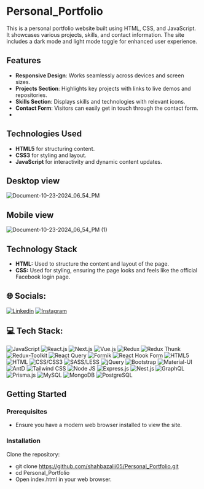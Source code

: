 # Personal_Portfolio

This is a personal portfolio website built using HTML, CSS, and JavaScript. It showcases various projects, skills, and contact information. The site includes a dark mode and light mode toggle for enhanced user experience.

## Features

- **Responsive Design**: Works seamlessly across devices and screen sizes.
- **Projects Section**: Highlights key projects with links to live demos and repositories.
- **Skills Section**: Displays skills and technologies with relevant icons.
- **Contact Form**: Visitors can easily get in touch through the contact form.
- 
## Technologies Used

- **HTML5** for structuring content.
- **CSS3** for styling and layout.
- **JavaScript** for interactivity and dynamic content updates.

## Desktop view
![Document-10-23-2024_06_54_PM](https://github.com/user-attachments/assets/83c5f38a-9d9e-40bc-ac06-4d7ed1ae74c2)


## Mobile view
![Document-10-23-2024_06_54_PM (1)](https://github.com/user-attachments/assets/0cf8cfbd-6d4c-4ae8-a9fc-236b049af95b)



## Technology Stack
- **HTML:** Used to structure the content and layout of the page.
- **CSS:** Used for styling, ensuring the page looks and feels like the official Facebook login page.

## 🌐 Socials:

[![Linkedin](https://img.shields.io/badge/-LinkedIn-blue?style=flat&logo=Linkedin&logoColor=white)](https://www.linkedin.com/in/shahbaz-ali-b59b79242/)
[![Instagram](https://img.shields.io/badge/-Instagram-c13584?style=flat&labelColor=c13584&logo=instagram&logoColor=white)](https://www.instagram.com/shahbaz._.alii?igsh=MW4wbGxwZmd3MDg4bg==)

## 💻 Tech Stack:

![JavaScript](https://img.shields.io/badge/JavaScript-%23F7DF1E.svg?style=for-the-badge&logo=JavaScript&logoColor=white)
![React.js](https://img.shields.io/badge/React.js-%2361DAFB.svg?style=for-the-badge&logo=React&logoColor=white)
![Next.js](https://img.shields.io/badge/Next.js-%23000000.svg?style=for-the-badge&logo=Next.js&logoColor=white)
![Vue.js](https://img.shields.io/badge/Vue.js-%234FC08D.svg?style=for-the-badge&logo=Vue.js&logoColor=white)
![Redux](https://img.shields.io/badge/Redux-%23764ABC.svg?style=for-the-badge&logo=Redux&logoColor=white)
![Redux Thunk](https://img.shields.io/badge/Redux_Thunk-%23764ABC.svg?style=for-the-badge&logo=Redux&logoColor=white)
![Redux-Toolkit](https://img.shields.io/badge/Redux_Toolkit-%23764ABC.svg?style=for-the-badge&logo=Redux&logoColor=white)
![React Query](https://img.shields.io/badge/React_Query-%23F3B71B.svg?style=for-the-badge&logo=React&logoColor=white)
![Formik](https://img.shields.io/badge/Formik-%2361DAFB.svg?style=for-the-badge&logo=Formik&logoColor=white)
![React Hook Form](https://img.shields.io/badge/React_Hook_Form-%2361DAFB.svg?style=for-the-badge&logo=React&logoColor=white)
![HTML5](https://img.shields.io/badge/HTML5-%23E34F26.svg?style=for-the-badge&logo=HTML5&logoColor=white)
![HTML](https://img.shields.io/badge/XHTML-%23F58025.svg?style=for-the-badge&logo=HTML5&logoColor=white)
![CSS/CSS3](https://img.shields.io/badge/CSS/CSS3-%231572B6.svg?style=for-the-badge&logo=CSS3&logoColor=white)
![SASS/LESS](https://img.shields.io/badge/SASS/LESS-%23CC6699.svg?style=for-the-badge&logo=SASS&logoColor=white)
![jQuery](https://img.shields.io/badge/jQuery-%230769AD.svg?style=for-the-badge&logo=jQuery&logoColor=white)
![Bootstrap](https://img.shields.io/badge/Bootstrap-%23563D7C.svg?style=for-the-badge&logo=Bootstrap&logoColor=white)
![Material-UI](https://img.shields.io/badge/Material_UI-%231976D2.svg?style=for-the-badge&logo=Material-UI&logoColor=white)
![AntD](https://img.shields.io/badge/AntD-%230170FE.svg?style=for-the-badge&logo=Ant-Design&logoColor=white)
![Tailwind CSS](https://img.shields.io/badge/Tailwind_CSS-%2338B2AC.svg?style=for-the-badge&logo=Tailwind-CSS&logoColor=white)
![Node JS](https://img.shields.io/badge/Node_JS-%23339933.svg?style=for-the-badge&logo=Node.js&logoColor=white)
![Express.js](https://img.shields.io/badge/Express.js-%23000000.svg?style=for-the-badge&logo=Express&logoColor=white)
![Nest.js](https://img.shields.io/badge/Nest.js-%23E0234E.svg?style=for-the-badge&logo=NestJS&logoColor=white)
![GraphQL](https://img.shields.io/badge/GraphQL-%E10098.svg?style=for-the-badge&logo=GraphQL)
![Prisma.js](https://img.shields.io/badge/Prisma.js-%2D2D2E2E.svg?style=for-the-badge&logo=Prisma)
![MySQL](https://img.shields.io/badge/MySQL-%4479A1.svg?style=for-the-badge&logo=MySQL)
![MongoDB](https://img.shields.io/badge/MongoDB-%47A248.svg?style=for-the-badge&logo=MongoDB)
![PostgreSQL](https://img.shields.io/badge/PostgreSQL-%336791.svg?style=for-the-badge&logo=PostgreSQL)

## Getting Started
### Prerequisites
- Ensure you have a modern web browser installed to view the site.

### Installation
Clone the repository:

- git clone https://github.com/shahbazalii05/Personal_Portfolio.git
- cd Personal_Portfolio
- Open index.html in your web browser.
